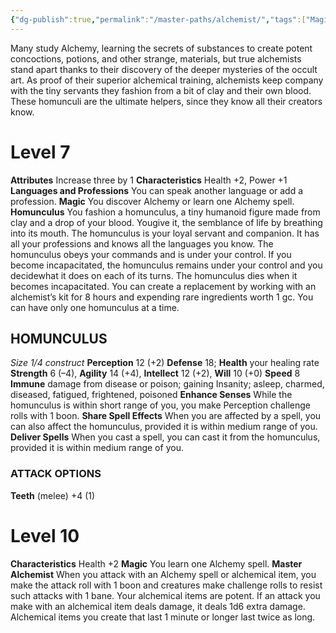 ```yaml
---
{"dg-publish":true,"permalink":"/master-paths/alchemist/","tags":["Magic"]}
---
```


Many study Alchemy, learning the secrets of substances to create potent concoctions, potions, and other strange, materials, but true alchemists stand apart thanks to their discovery of the deeper mysteries of the occult art. As proof of their superior alchemical training, alchemists keep company with the tiny servants they fashion from a bit of clay and their own blood. These homunculi are the ultimate helpers, since they know all their creators know.
# Level 7
**Attributes** Increase three by 1
**Characteristics** Health +2, Power +1
**Languages and Professions** You can speak another language or add a profession.
**Magic** You discover Alchemy or learn one Alchemy spell.
**Homunculus** You fashion a homunculus, a tiny humanoid figure made from clay and a drop of your blood. Yougive it, the semblance of life by breathing into its mouth.
The homunculus is your loyal servant and companion.
It has all your professions and knows all the languages you know. The homunculus obeys your commands and is under your control. If you become incapacitated, the homunculus remains under your control and you decidewhat it does on each of its turns.
The homunculus dies when it becomes incapacitated.
You can create a replacement by working with an alchemist’s kit for 8 hours and expending rare ingredients worth 1 gc. You can have only one homunculus at a time.
## HOMUNCULUS
*Size 1/4 construct*
**Perception** 12 (+2)
**Defense** 18; **Health** your healing rate
**Strength** 6 (–4), **Agility** 14 (+4), **Intellect** 12 (+2), **Will** 10 (+0)
**Speed** 8
**Immune** damage from disease or poison; gaining Insanity; asleep, charmed, diseased, fatigued, frightened, poisoned
**Enhance Senses** While the homunculus is within short range of you, you make Perception challenge rolls with 1 boon.
**Share Spell Effects** When you are affected by a spell, you can also affect the homunculus, provided it is within medium range of you.
**Deliver Spells** When you cast a spell, you can cast it from the homunculus, provided it is within medium range of you.
### ATTACK OPTIONS
**Teeth** (melee) +4 (1)
# Level 10
**Characteristics** Health +2
**Magic** You learn one Alchemy spell.
**Master Alchemist** When you attack with an Alchemy spell or alchemical item, you make the attack roll with 1 boon and creatures make challenge rolls to resist such attacks with 1 bane.
Your alchemical items are potent. If an attack you make with an alchemical item deals damage, it deals 1d6 extra damage. Alchemical items you create that last 1 minute or longer last twice as long.